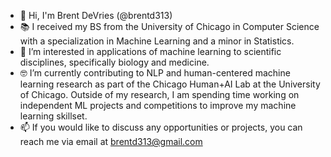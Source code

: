 - 👋 Hi, I'm Brent DeVries (@brentd313)
- 📚 I received my BS from the University of Chicago in Computer Science with a specialization in Machine Learning and a minor in Statistics.
- 👀 I’m interested in applications of machine learning to scientific disciplines, specifically biology and medicine.
- 🤓 I’m currently contributing to NLP and human-centered machine learning research as part of the Chicago Human+AI Lab at the University of Chicago. Outside of my research, I am spending time working on independent ML projects and competitions to improve my machine learning skillset.
- 📫 If you would like to discuss any opportunities or projects, you can reach me via email at brentd313@gmail.com

<!---
brentd313/brentd313 is a ✨ special ✨ repository because its `README.md` (this file) appears on your GitHub profile.
You can click the Preview link to take a look at your changes.
--->
